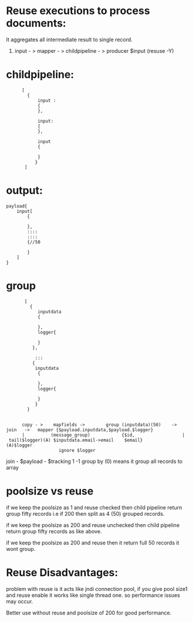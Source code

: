 Reuse executions to process documents:
=====================================

It aggregates all intermediate result to single record.

1) input - > mapper - > childpipeline - > producer
            $input          (resuse -Y)  
            



childpipeline:
===============

          [
            {
                input : 
                { 
                },
                
                input:
                {
                },

                input
                {

                }
               }
           ]         
output:
=======

    payload{
        input[
            {
            
            },
            ::::
            ::::
            {//50
            
            }
        ]
    }


group
======
           [
             {
                inputdata
                {
                
                },
                logger{
                
                }
              },  
                
               :::
              { 
               inputdata
                {
                
                },
                logger{
                
                }
               }
            }


          copy - >    mapfields ->        group (inputdata)(50)    ->  join   ->   mapper {$payload.inputdata,$payload.$logger}
          |          (message_group)            {$id,                  |                  
     tail($logger)(A) $inputdata.email->email    $email}            (A)$logger
                        ignore $logger


join -     $payload  - $tracking 1 -1 
group by (0) means it group all records to array       


poolsize vs reuse
===================


if we keep the poolsize as 1 and reuse checked then child pipeline return group fifty records i.e if 200 then split as 4 (50) grouped records.

if we keep the poolsize as 200 and reuse unchecked then child pipeline return group fifty records as like above.

if we keep the poolsize as 200 and reuse then it return full 50 records it wont group.

Reuse Disadvantages:
====================

problem with reuse is it acts like jndi connection pool, if you give pool size1  and reuse enable it works like single thread one. so performance issues
may occur.

Better use without reuse and poolsize of 200 for good performance.

